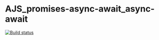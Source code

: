 # AJS_promises-async-await_async-await
 
[![Build status](https://ci.appveyor.com/api/projects/status/g7rjac2rlylwygeu?svg=true)](https://ci.appveyor.com/project/KateGaw/ajs-promises-async-await-async-await)

